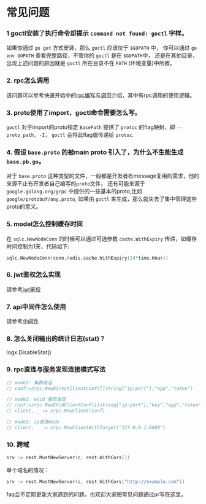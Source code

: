 # 常见问题


### 1 goctl安装了执行命令却提示 `command not found: goctl` 字样。
如果你通过 `go get` 方式安装，那么 `goctl` 应该位于 `$GOPATH` 中，
你可以通过 `go env GOPATH` 查看完整路径，不管你的 `goctl` 是在 `$GOPATH`中，
还是在其他目录，出现上述问题的原因就是 `goctl` 所在目录不在 `PATH` (环境变量)中所致。

### 2. rpc怎么调用
该问题可以参考快速开始中的[rpc编写与调用](../advance/rpc-call)介绍，其中有rpc调用的使用逻辑。

### 3. proto使用了import，goctl命令需要怎么写。
`goctl` 对于import的proto指定 `BasePath` 提供了 `protoc` 的flag映射，即 `--proto_path, -I`，
`goctl` 会将此flag值传递给 `protoc`.

### 4. 假设 `base.proto` 的被main proto 引入了，为什么不生能生成`base.pb.go`。
对于 `base.proto` 这种类型的文件，一般都是开发者有message复用的需求，他的来源不止有开发者自己编写的`proto`文件，
还有可能来源于 `google.golang.org/grpc` 中提供的一些基本的proto,比如 `google/protobuf/any.proto`, 如果由 `goctl`
来生成，那么就失去了集中管理这些proto的意义。

### 5. model怎么控制缓存时间
在 `sqlc.NewNodeConn` 的时候可以通过可选参数 `cache.WithExpiry` 传递，如缓存时间控制为1天，代码如下:
```go
sqlc.NewNodeConn(conn,redis,cache.WithExpiry(24*time.Hour))  
```

### 6. jwt鉴权怎么实现
请参考[jwt鉴权](../advance/jwt)

### 7. api中间件怎么使用
请参考[中间件](../advance/middleware)

### 8. 怎么关闭输出的统计日志(stat)？
logx.DisableStat()

### 9. rpc直连与服务发现连接模式写法
```go
// mode1: 集群直连
// conf:=zrpc.NewDirectClientConf([]string{"ip:port"},"app","token")

// mode2: etcd 服务发现
// conf:=zrpc.NewEtcdClientConf([]string{"ip:port"},"key","app","token")
// client, _ := zrpc.NewClient(conf)

// mode3: ip直连mode
// client, _ := zrpc.NewClientWithTarget("127.0.0.1:8888")
```

### 10. 跨域
```go
srv := rest.MustNewServer(c, rest.WithCors())
```
 
单个域名的情况： 
```go
srv := rest.MustNewServer(c, rest.WithCors("http://example.com"))
```

faq会不定期更新大家遇到的问题，也欢迎大家把常见问题通过pr写在这里。
